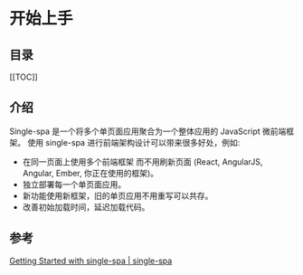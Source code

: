# 开始上手

<Badges :content="[{type: 'tip', text: 'React17'}, {type: 'tip', text: '精简'}]" />

<TimeToRead />

## 目录

[[TOC]]

## 介绍

Single-spa 是一个将多个单页面应用聚合为一个整体应用的 JavaScript 微前端框架。 使用 single-spa 进行前端架构设计可以带来很多好处，例如:

- 在同一页面上使用多个前端框架 而不用刷新页面 (React, AngularJS, Angular, Ember, 你正在使用的框架)。
- 独立部署每一个单页面应用。
- 新功能使用新框架，旧的单页应用不用重写可以共存。
- 改善初始加载时间，延迟加载代码。

## 参考

[Getting Started with single-spa | single-spa](https://single-spa.js.org/docs/getting-started-overview)
